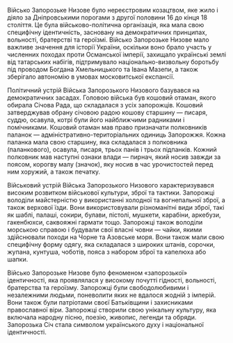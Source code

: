 Військо Запорозьке Низове було нереєстровим козацтвом, яке жило і діяло за Дніпровськими порогами з другої половини 16 до кінця 18 століття. Це була військово-політична організація, яка мала свою специфічну ідентичність, засновану на демократичних принципах, вольності, братерстві та героїзмі. Військо Запорозьке Низове мало важливе значення для історії України, оскільки воно брало участь у численних походах проти Османської імперії, захищало українські землі від татарських набігів, підтримувало національно-визвольну боротьбу під проводом Богдана Хмельницького та Івана Мазепи, а також зберігало автономію в умовах московитської експансії.

Політичний устрій Війська Запорозького Низового базувався на демократичних засадах. Головою війська був кошовий отаман, якого обирала Січова Рада, що складалася з усіх запорожців. Кошовий затверджував обрану січовою радою кошову старшину — писаря, суддю, осавула, котрі були його найближчими радниками і помічниками. Кошовий отаман мав право призначати полковників паланок — адміністративно-територіальних одиниць Запорожжя. Кожна паланка мала свою старшину, яка складалася з полковника (паланкового), осавула, писаря, трьох панів і трьох підпанків. Кожний полковник мав наступні ознаки влади — пирнач, який носив завжди за поясом, корогву малу (значок), яку носив в час урочистостей перед ним хоружий, а також печатку.

Військовий устрій Війська Запорозького Низового характеризувався високим розвитком військової культури, зброї та тактики. Запорожці володіли майстерністю у використанні холодної та вогнепальної зброї, а також верхової їзди. Вони використовували різноманітні види зброї, такі як шаблі, палаші, сокири, булави, пістолі, мушкети, карабіни, аркебузи, гакенбюхси, саквояжні гармати тощо. Запорожці також володіли морською справою і будували свої власні човни — чайки, якими здійснювали походи на Чорне та Азовське моря. Вони також мали свою специфічну форму одягу, яка складалася з широких штанів, сорочки, жупана, кунтуша, чоботів, пояса з набором зброї та капелюха або шапки.

Військо Запорозьке Низове було феноменом «запорозької» ідентичності, яка проявлялася у високому почутті гідності, вольності, братерства та героїзму. Запорожці були свободолюбивими і незалежними людьми, поневолити яких не вдалося жодній з імперій. Вони також були патріотами своєї Батьківщини і захисниками православної віри. Запорожці створили свою унікальну культуру, яка включала народну пісню, поезію, живопис, легенди та обряди. Запорозька Січ стала символом українського духу і національної ідентичності.
